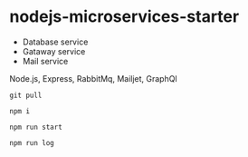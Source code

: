 # nodejs-microservices-starter

- Database service
- Gataway service
- Mail service

Node.js,
Express, 
RabbitMq, 
Mailjet,
GraphQl

```
git pull
```
```
npm i
```
```
npm run start
```
```
npm run log
```
